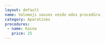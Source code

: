 ```yaml
---
layout: default
name: Valomoji sausos veido odos procedūra
category: Aparatinės
procedures:
 - name: Kaina
   price: 25
---
```

